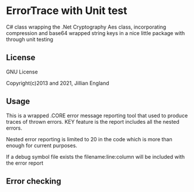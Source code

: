 # ErrorTrace with Unit test
C# class wrapping the .Net Cryptography Aes class, incorporating compression and base64 wrapped string keys in a nice little package with through unit testing

## License
GNU License

Copyright(c)2013 and 2021, Jillian England

## Usage

This is a wrapped .CORE error message reporting tool that used to produce traces of thrown errors.
KEY feature is the report includes all the nested errors.

Nested error reporting is limited to 20 in the code which is more than enough for current purposes. 

If a debug symbol file exists the filename:line:column will be included with the error report


## Error checking
